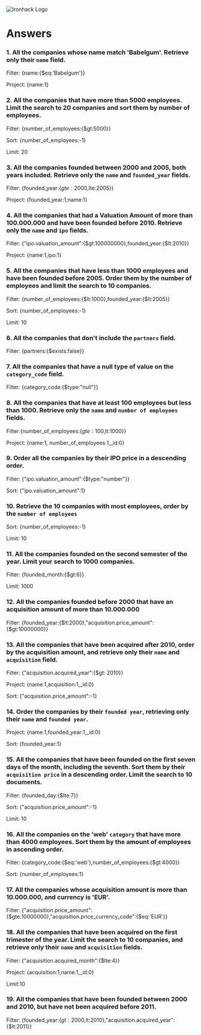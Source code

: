 ![Ironhack Logo](https://i.imgur.com/1QgrNNw.png)

# Answers

### 1. All the companies whose name match 'Babelgum'. Retrieve only their `name` field.

Filter: {name:{$eq:'Babelgum'}}

Project: {name:1}

### 2. All the companies that have more than 5000 employees. Limit the search to 20 companies and sort them by **number of employees**.

Filter: {number_of_employees:{$gt:5000}}

Sort: {number_of_employees:-1}

Limit: 20

### 3. All the companies founded between 2000 and 2005, both years included. Retrieve only the `name` and `founded_year` fields.

Filter: {founded_year:{$gte:2000,$lte:2005}}

Project: {founded_year:1,name:1}

### 4. All the companies that had a Valuation Amount of more than 100.000.000 and have been founded before 2010. Retrieve only the `name` and `ipo` fields.

Filter: {"ipo.valuation_amount":{$gt:100000000},founded_year:{$lt:2010}}

Project: {name:1,ipo:1}

### 5. All the companies that have less than 1000 employees and have been founded before 2005. Order them by the number of employees and limit the search to 10 companies.

Filter: {number_of_employees:{$lt:1000},founded_year:{$lt:2005}}

Sort: {number_of_employees:-1}

Limit: 10

### 6. All the companies that don't include the `partners` field.

Filter: {partners:{$exists:false}}

### 7. All the companies that have a null type of value on the `category_code` field.

Filter: {category_code:{$type:"null"}}

### 8. All the companies that have at least 100 employees but less than 1000. Retrieve only the `name` and `number of employees` fields.

Filter:{number_of_employees:{$gte:100,$lt:1000}}

Project: {name:1, number_of_employees:1,_id:0}

### 9. Order all the companies by their IPO price in a descending order.

Filter: {"ipo.valuation_amount":{$type:"number"}}

Sort: {"ipo.valuation_amount":1}

### 10. Retrieve the 10 companies with most employees, order by the `number of employees`

Sort: {number_of_employees:-1}

Limit: 10

### 11. All the companies founded on the second semester of the year. Limit your search to 1000 companies.

Filter: {founded_month:{$gt:6}}

Limit: 1000

### 12. All the companies founded before 2000 that have an acquisition amount of more than 10.000.000

Filter: {founded_year:{$lt:2000},"acquisition.price_amount":{$gt:10000000}}


### 13. All the companies that have been acquired after 2010, order by the acquisition amount, and retrieve only their `name` and `acquisition` field.

Filter: {"acquisition.acquired_year":{$gt: 2010}}

Project: {name:1,acquisition:1,_id:0}

Sort: {"acquisition.price_amount":-1}

### 14. Order the companies by their `founded year`, retrieving only their `name` and `founded year`.

Project: {name:1,founded_year:1,_id:0}

Sort: {founded_year:1}

### 15. All the companies that have been founded on the first seven days of the month, including the seventh. Sort them by their `acquisition price` in a descending order. Limit the search to 10 documents.

Filter: {founded_day:{$lte:7}}

Sort: {"acquisition.price_amount":-1}

Limit: 10
### 16. All the companies on the 'web' `category` that have more than 4000 employees. Sort them by the amount of employees in ascending order.

Filter: {category_code:{$eq:'web'},number_of_employees:{$gt:4000}}

Sort: {number_of_employees:1}

### 17. All the companies whose acquisition amount is more than 10.000.000, and currency is 'EUR'.

Filter: {"acquisition.price_amount":{$gte:10000000},"acquisition.price_currency_code":{$eq:'EUR'}}

### 18. All the companies that have been acquired on the first trimester of the year. Limit the search to 10 companies, and retrieve only their `name` and `acquisition` fields.

Filter: {"acquisition.acquired_month":{$lte:4}}

Project: {acquisition:1,name:1,_id:0}

Limit:10

### 19. All the companies that have been founded between 2000 and 2010, but have not been acquired before 2011.

Filter: {founded_year:{$gt:2000,$lt:2010},"acquisition.acquired_year":{$lt:2011}}
